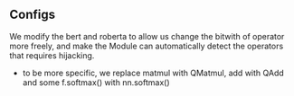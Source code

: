 ## Configs
We modify the bert and roberta to allow us change the bitwith of operator more freely, and make the Module can automatically detect the operators that requires hijacking.
- to be more specific, we replace matmul with QMatmul, add with QAdd and some f.softmax() with nn.softmax()